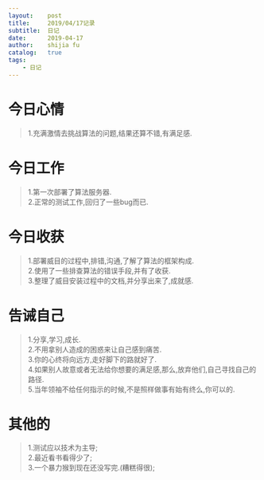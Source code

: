 ```yaml
---
layout:    post
title:     2019/04/17记录
subtitle:  日记
date:      2019-04-17
author:    shijia fu
catalog:   true
tags:
    - 日记
---
```


# 今日心情   
> 1.充满激情去挑战算法的问题,结果还算不错,有满足感.

# 今日工作   
> 1.第一次部署了算法服务器.    
> 2.正常的测试工作,回归了一些bug而已.    

# 今日收获   
> 1.部署威目的过程中,排错,沟通,了解了算法的框架构成.    
> 2.使用了一些排查算法的错误手段,并有了收获.    
> 3.整理了威目安装过程中的文档,并分享出来了,成就感.     

# 告诫自己   
> 1.分享,学习,成长.     
> 2.不用拿别人造成的困惑来让自己感到痛苦.     
> 3.你的心终将向远方,走好脚下的路就好了.    
> 4.如果别人故意或者无法给你想要的满足感,那么,放弃他们,自己寻找自己的路径.   
> 5.当年领袖不给任何指示的时候,不是照样做事有始有终么,你可以的.    

# 其他的
> 1.测试应以技术为主导;    
> 2.最近看书看得少了;   
> 3.一个暴力猴到现在还没写完.(糟糕得很);    
